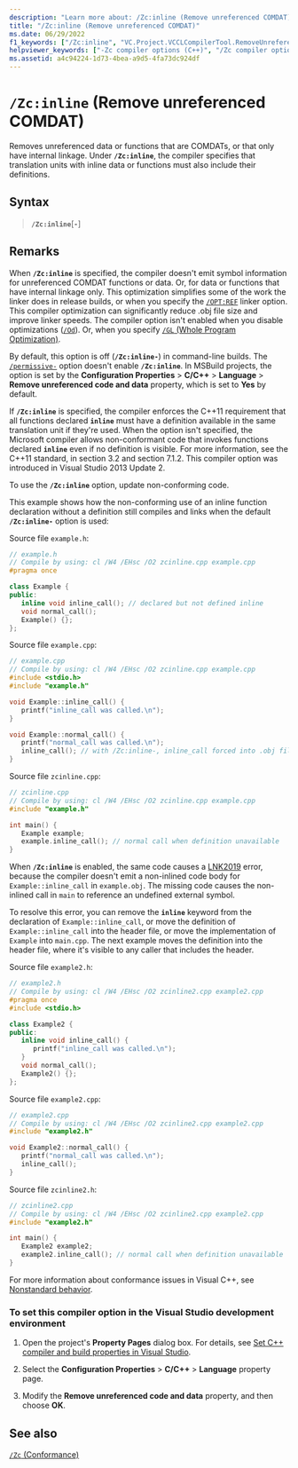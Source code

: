 ```yaml
---
description: "Learn more about: /Zc:inline (Remove unreferenced COMDAT)"
title: "/Zc:inline (Remove unreferenced COMDAT)"
ms.date: 06/29/2022
f1_keywords: ["/Zc:inline", "VC.Project.VCCLCompilerTool.RemoveUnreferencedCodeData"]
helpviewer_keywords: ["-Zc compiler options (C++)", "/Zc compiler options (C++)", "Zc compiler options (C++)", "/Zc:inline"]
ms.assetid: a4c94224-1d73-4bea-a9d5-4fa73dc924df
---
```

# `/Zc:inline` (Remove unreferenced COMDAT)

Removes unreferenced data or functions that are COMDATs, or that only have internal linkage. Under **`/Zc:inline`**, the compiler specifies that translation units with inline data or functions must also include their definitions.

## Syntax

> **`/Zc:inline`**[**`-`**]

## Remarks

When **`/Zc:inline`** is specified, the compiler doesn't emit symbol information for unreferenced COMDAT functions or data. Or, for data or functions that have internal linkage only. This optimization simplifies some of the work the linker does in release builds, or when you specify the [`/OPT:REF`](opt-optimizations.md) linker option. This compiler optimization can significantly reduce .obj file size and improve linker speeds. The compiler option isn't enabled when you disable optimizations ([`/Od`](od-disable-debug.md)). Or, when you specify [`/GL` (Whole Program Optimization)](gl-whole-program-optimization.md).

By default, this option is off (**`/Zc:inline-`**) in command-line builds. The [`/permissive-`](permissive-standards-conformance.md) option doesn't enable **`/Zc:inline`**. In MSBuild projects, the option is set by the **Configuration Properties** > **C/C++** > **Language** > **Remove unreferenced code and data** property, which is set to **Yes** by default.

If **`/Zc:inline`** is specified, the compiler enforces the C++11 requirement that all functions declared **`inline`** must have a definition available in the same translation unit if they're used. When the option isn't specified, the Microsoft compiler allows non-conformant code that invokes functions declared **`inline`** even if no definition is visible. For more information, see the C++11 standard, in section 3.2 and section 7.1.2. This compiler option was introduced in Visual Studio 2013 Update 2.

To use the **`/Zc:inline`** option, update non-conforming code.

This example shows how the non-conforming use of an inline function declaration without a definition still compiles and links when the default **`/Zc:inline-`** option is used:

Source file `example.h`:

```cpp
// example.h
// Compile by using: cl /W4 /EHsc /O2 zcinline.cpp example.cpp
#pragma once

class Example {
public:
   inline void inline_call(); // declared but not defined inline
   void normal_call();
   Example() {};
};
```

Source file `example.cpp`:

```cpp
// example.cpp
// Compile by using: cl /W4 /EHsc /O2 zcinline.cpp example.cpp
#include <stdio.h>
#include "example.h"

void Example::inline_call() {
   printf("inline_call was called.\n");
}

void Example::normal_call() {
   printf("normal_call was called.\n");
   inline_call(); // with /Zc:inline-, inline_call forced into .obj file
}
```

Source file `zcinline.cpp`:

```cpp
// zcinline.cpp
// Compile by using: cl /W4 /EHsc /O2 zcinline.cpp example.cpp
#include "example.h"

int main() {
   Example example;
   example.inline_call(); // normal call when definition unavailable
}
```

When **`/Zc:inline`** is enabled, the same code causes a [LNK2019](../../error-messages/tool-errors/linker-tools-error-lnk2019.md) error, because the compiler doesn't emit a non-inlined code body for `Example::inline_call` in `example.obj`. The missing code causes the non-inlined call in `main` to reference an undefined external symbol.

To resolve this error, you can remove the **`inline`** keyword from the declaration of `Example::inline_call`, or move the definition of `Example::inline_call` into the header file, or move the implementation of `Example` into `main.cpp`. The next example moves the definition into the header file, where it's visible to any caller that includes the header.

Source file `example2.h`:

```cpp
// example2.h
// Compile by using: cl /W4 /EHsc /O2 zcinline2.cpp example2.cpp
#pragma once
#include <stdio.h>

class Example2 {
public:
   inline void inline_call() {
      printf("inline_call was called.\n");
   }
   void normal_call();
   Example2() {};
};
```

Source file `example2.cpp`:

```cpp
// example2.cpp
// Compile by using: cl /W4 /EHsc /O2 zcinline2.cpp example2.cpp
#include "example2.h"

void Example2::normal_call() {
   printf("normal_call was called.\n");
   inline_call();
}
```

Source file `zcinline2.h`:

```cpp
// zcinline2.cpp
// Compile by using: cl /W4 /EHsc /O2 zcinline2.cpp example2.cpp
#include "example2.h"

int main() {
   Example2 example2;
   example2.inline_call(); // normal call when definition unavailable
}
```

For more information about conformance issues in Visual C++, see [Nonstandard behavior](../../cpp/nonstandard-behavior.md).

### To set this compiler option in the Visual Studio development environment

1. Open the project's **Property Pages** dialog box. For details, see [Set C++ compiler and build properties in Visual Studio](../working-with-project-properties.md).

1. Select the **Configuration Properties** > **C/C++** > **Language** property page.

1. Modify the **Remove unreferenced code and data** property, and then choose **OK**.

## See also

[`/Zc` (Conformance)](zc-conformance.md)
